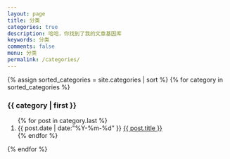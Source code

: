 ```yaml
---
layout: page
title: 分类
categories: true
description: 哈哈，你找到了我的文章基因库
keywords: 分类
comments: false
menu: 分类
permalink: /categories/
---
```


<section class="categories posts-content">
  {% assign sorted_categories = site.categories | sort %}
  {% for category in sorted_categories %}
    <h3 id="{{ category[0] }}">{{ category | first }}</h3>
    <ol class="posts-list">
      {% for post in category.last %}
        <li class="posts-list-item">
          <span class="posts-list-meta">{{ post.date | date:"%Y-%m-%d" }}</span>
          <a class="posts-list-name" href="{{ site.url }}{{ post.url }}">{{ post.title }}</a>
        </li>
      {% endfor %}
    </ol>
  {% endfor %}
</section>
<!-- /section.content -->
